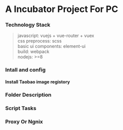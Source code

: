 # A Incubator Project For PC
### Technology Stack
> javascript:           vuejs + vue-router + vuex <br/>
> css preprocess:       scss <br/>
> basic ui components:  element-ui <br/>
> build:                webpack <br/>
> nodejs:               >=8

### Intall and config
#### Install Taobao image registory

### Folder Description

### Script Tasks

### Proxy Or Ngnix
